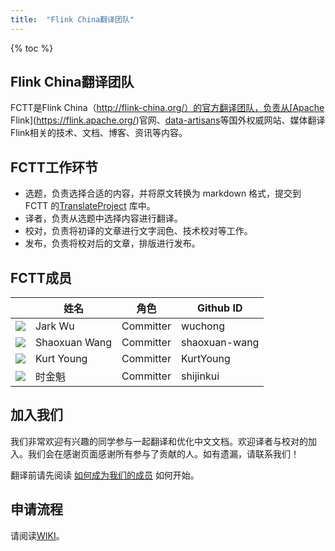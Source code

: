 ```yaml
---
title:  "Flink China翻译团队"
---
```


{% toc %}

## Flink China翻译团队

FCTT是Flink China（http://flink-china.org/）的官方翻译团队，负责从[Apache Flink](https://flink.apache.org/)官网、[data-artisans](https://data-artisans.com/)等国外权威网站、媒体翻译Flink相关的技术、文档、博客、资讯等内容。

## FCTT工作环节

- 选题，负责选择合适的内容，并将原文转换为 markdown 格式，提交到 FCTT 的[TranslateProject](https://github.com/flink-china/flink-web) 库中。
- 译者，负责从选题中选择内容进行翻译。
- 校对，负责将初译的文章进行文字润色、技术校对等工作。
- 发布，负责将校对后的文章，排版进行发布。

## FCTT成员
<table class="table table-striped">
  <thead>
    <th class="text-center"></th>
    <th class="text-center">姓名</th>
    <th class="text-center">角色</th>
    <th class="text-center">Github ID</th>
  </thead>
  <tr>
    <td class="text-center"><img src="https://avatars1.githubusercontent.com/u/5378924?s=50"></td>
    <td class="text-center">Jark Wu</td>
    <td class="text-center">Committer</td>
    <td class="text-center">wuchong</td>
  </tr>
  <tr>
    <td class="text-center"><img src="https://avatars3.githubusercontent.com/u/9400874?s=50"></td>
    <td class="text-center">Shaoxuan Wang</td>
    <td class="text-center">Committer</td>
    <td class="text-center">shaoxuan-wang</td>
  </tr>
  <tr>
    <td class="text-center"><img src="https://avatars0.githubusercontent.com/u/955396?s=50"></td>
    <td class="text-center">Kurt Young</td>
    <td class="text-center">Committer</td>
    <td class="text-center">KurtYoung</td>
  </tr>
  <tr>
    <td class="text-center"><img src="https://avatars3.githubusercontent.com/u/648508?s=50&v=4"></td>
    <td class="text-center">时金魁</td>
    <td class="text-center">Committer</td>
    <td class="text-center">shijinkui</td>
  </tr>
</table>


## 加入我们

我们非常欢迎有兴趣的同学参与一起翻译和优化中文文档。欢迎译者与校对的加入。我们会在感谢页面感谢所有参与了贡献的人。如有遗漏，请联系我们！

翻译前请先阅读 [如何成为我们的成员](https://github.com/flink-china/flink-web/wiki/1.-%E5%A6%82%E4%BD%95%E6%88%90%E4%B8%BA%E6%88%91%E4%BB%AC%E7%9A%84%E6%88%90%E5%91%98) 如何开始。

## 申请流程
请阅读[WIKI](https://github.com/flink-china/flink-web/wiki/%E7%BF%BB%E8%AF%91%E5%B7%A5%E4%BD%9C%E9%A1%BB%E7%9F%A5)。

